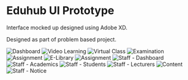 # Eduhub UI Prototype
Interface mocked up designed using Adobe XD.


Designed as part of problem based project.

![Dashboard](https://user-images.githubusercontent.com/67505010/124272979-09acb400-db72-11eb-9143-639f4cc9446e.png)
![Video Learning](https://user-images.githubusercontent.com/67505010/124273105-319c1780-db72-11eb-8d0c-be532e1bb7b6.png)
![Virtual Class](https://user-images.githubusercontent.com/67505010/124273126-3791f880-db72-11eb-92eb-a172f5367b37.png)
![Examination](https://user-images.githubusercontent.com/67505010/124273159-3d87d980-db72-11eb-8044-f75ff1545e7e.png)
![Assignment](https://user-images.githubusercontent.com/67505010/124273169-4082ca00-db72-11eb-8089-eb5569f5576f.png)
![E-Library](https://user-images.githubusercontent.com/67505010/124273203-4aa4c880-db72-11eb-9580-b51c7919bdab.png)
![Assignment](https://user-images.githubusercontent.com/67505010/124273258-5c866b80-db72-11eb-8476-0b4f8c6aa958.png)
![Staff - Dashboard](https://user-images.githubusercontent.com/67505010/124273288-65773d00-db72-11eb-988f-5f3f1f3c3726.png)
![Staff - Academics](https://user-images.githubusercontent.com/67505010/124273310-6c05b480-db72-11eb-8644-95999b6a5811.png)
![Staff - Students](https://user-images.githubusercontent.com/67505010/124273326-72942c00-db72-11eb-9f6f-98a619d71430.png)
![Staff - Lecturers](https://user-images.githubusercontent.com/67505010/124273331-745def80-db72-11eb-8346-04ee5d501a1c.png)
![Content](https://user-images.githubusercontent.com/67505010/124273344-7d4ec100-db72-11eb-95cd-31fd194a7b7f.png)
![Staff - Notice](https://user-images.githubusercontent.com/67505010/124273444-9a838f80-db72-11eb-994a-eb247f2a181c.png)

